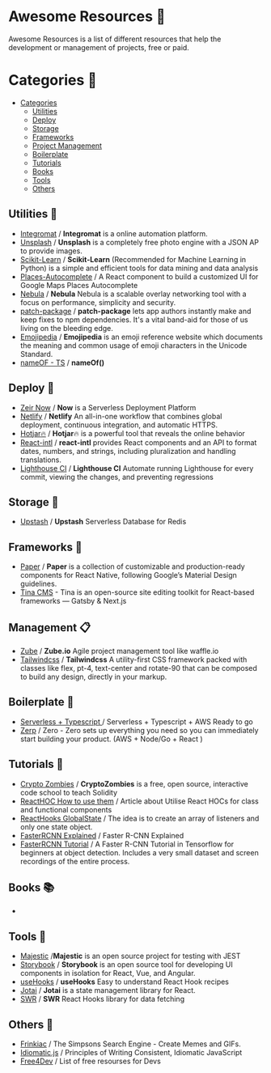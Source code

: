 # Awesome Resources :notebook:
Awesome Resources is a list of different resources that help the development or management of projects, free or paid.

# Categories :bookmark_tabs:

- [Categories](#categories)
    - [Utilities](#utilities-wrench)
    - [Deploy](#deploy-electric_plug)
    - [Storage ](#storage-floppy_disk)
    - [Frameworks](#frameworks-art)
    - [Project Management](#management-clipboard)
    - [Boilerplate](#boilerplate-gem)
    - [Tutorials](#tutorials-notebook_with_decorative_cover)
    - [Books](#books-books)
    - [Tools](#tools-flashlight)
    - [Others](#others-christmas_tree)
  
  
## Utilities :wrench:
* [Integromat](https://www.integromat.com/en/) / **Integromat** is a online automation platform.
* [Unsplash](https://unsplash.com/developers) / **Unsplash** is a completely free photo engine with a JSON AP to provide images.
* [Scikit-Learn](https://scikit-learn.org/stable/) / **Scikit-Learn** (Recommended for Machine Learning in Python) is a simple and efficient tools for data mining and data analysis
* [Places-Autocomplete](https://github.com/hibiken/react-places-autocomplete) / A React component to build a customized UI for Google Maps Places Autocomplete
* [Nebula](https://github.com/slackhq/nebula) / **Nebula** Nebula is a scalable overlay networking tool with a focus on performance, simplicity and security.
* [patch-package](https://github.com/ds300/patch-package) / **patch-package** lets app authors instantly make and keep fixes to npm dependencies. It's a vital band-aid for those of us living on the bleeding edge.
* [Emojipedia](https://emojipedia.org/) / **Emojipedia**  is an emoji reference website which documents the meaning and common usage of emoji characters in the Unicode Standard.
* [nameOF - TS](https://github.com/dsherret/ts-nameof) / **nameOf<T>()** 

## Deploy :electric_plug:
* [Zeir Now](https://zeit.co/now) / **Now** is a Serverless Deployment Platform
* [Netlify](https://www.netlify.com/) / **Netlify** An all-in-one workflow that combines global deployment, continuous integration, and automatic HTTPS.
* [Hotjar:fire:](https://www.hotjar.com) / **Hotjar**:fire: is a powerful tool that reveals the online behavior
* [React-intl](https://github.com/formatjs/react-intl) / **react-intl** provides React components and an API to format dates, numbers, and strings, including pluralization and handling translations.
* [Lighthouse CI](https://github.com/GoogleChrome/lighthouse-ci) / **Lighthouse CI** Automate running Lighthouse for every commit, viewing the changes, and preventing regressions

## Storage :floppy_disk:
* [Upstash](https://upstash.com/) / **Upstash** Serverless Database for Redis

## Frameworks :art:
* [Paper](https://callstack.github.io/react-native-paper/) / **Paper** is a collection of customizable and production-ready components for React Native, following Google’s Material Design guidelines.
* [Tina CMS](https://tinacms.org/) - Tina is an open-source site editing toolkit for React-based frameworks — Gatsby & Next.js
## Management :clipboard:
* [Zube](https://zube.io) / **Zube.io** Agile project management tool like waffle.io
* [Tailwindcss](https://tailwindcss.com/) / **Tailwindcss** A utility-first CSS framework packed with classes like flex, pt-4, text-center and rotate-90 that can be composed to build any design, directly in your markup.

## Boilerplate :gem:
* [Serverless + Typescript ](https://github.com/FedeMadoery/serverles-nodejs-typescript) / Serverless + Typescript + AWS Ready to go
* [Zerp](https://github.com/commitdev/zero) / Zero - Zero sets up everything you need so you can immediately start building your product. (AWS + Node/Go + React )

## Tutorials :notebook_with_decorative_cover:
* [Crypto Zombies](https://cryptozombies.io/en/course) / **CryptoZombies** is a free, open source, interactive code school to teach Solidity
* [ReactHOC How to use them](https://medium.com/@rossbulat/how-to-use-react-higher-order-components-c0be6821eb6c) / Article about Utilise React HOCs for class and functional components
* [ReactHooks GlobalState](https://medium.com/javascript-in-plain-english/state-management-with-react-hooks-no-redux-or-context-api-8b3035ceecf8) / The idea is to create an array of listeners and only one state object.
* [FasterRCNN Explained](https://medium.com/@smallfishbigsea/faster-r-cnn-explained-864d4fb7e3f8) / Faster R-CNN Explained
* [FasterRCNN Tutorial](https://github.com/jaspereb/FasterRCNNTutorial) / A Faster R-CNN Tutorial in Tensorflow for beginners at object detection. Includes a very small dataset and screen recordings of the entire process.

## Books :books:
*

## Tools :flashlight:
* [Majestic](https://github.com/Raathigesh/majestic/) /**Majestic** is an open source project for testing with JEST
* [Storybook](https://storybook.js.org/) / **Storybook** is an open source tool for developing UI components in isolation for React, Vue, and Angular.
* [useHooks](https://github.com/gragland/usehooks) / **useHooks** Easy to understand React Hook recipes
* [Jotai](https://github.com/pmndrs/jotai) / **Jotai** is a state management library for React.
* [SWR](https://swr.vercel.app/) / **SWR** React Hooks library for data fetching

## Others :christmas_tree:
* [Frinkiac](https://frinkiac.com/) / The Simpsons Search Engine - Create Memes and GIFs.
* [Idiomatic.js](https://github.com/rwaldron/idiomatic.js) / Principles of Writing Consistent, Idiomatic JavaScript
* [Free4Dev](https://free-for.dev/) / List of free resourses for Devs
